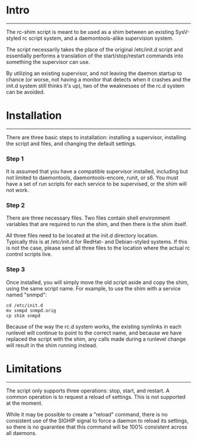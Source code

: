 # Intro #

---

The rc-shim script is meant to be used as a shim between an 
existing SysV-styled rc script system, and a daemontools-alike 
supervision system.

The script necessarily takes the place of the original /etc/init.d 
script and essentially performs a translation of the start/stop/restart 
commands into something the supervisor can use.

By utilizing an existing supervisor, and not leaving the daemon startup 
to chance (or worse, not having a monitor that detects when it crashes 
and the init.d system still thinks it's up), two of the weaknesses of 
the rc.d system can be avoided.


# Installation #

---

There are three basic steps to installation: installing a supervisor,
installing the script and files, and changing the default settings.

### Step 1 #

It is assumed that you have a compatible supervisor installed,
including but not limited to daemontools, daemontools-encore,
runit, or s6.  You must have a set of run scripts for each service
to be supervised, or the shim will not work.

### Step 2 #

There are three necessary files.  Two files contain shell environment 
variables that are required to run the shim, and then there is the shim 
itself.

All three files need to be located at the init.d directory location.  
Typically this is at /etc/init.d for RedHat- and Debian-styled systems.  If
this is not the case, please send all three files to the location where
the actual rc control scripts live.

### Step 3 #

Once installed, you will simply move the old script aside and copy the 
shim, using the same script name.  For example, to use the shim
with a service named "snmpd":

    cd /etc/init.d
    mv snmpd snmpd.orig
    cp shim snmpd

Because of the way the rc.d system works, the existing symlinks in each 
runlevel will continue to point to the correct name, and because we have 
replaced the script with the shim, any calls made during a runlevel 
change will result in the shim running instead.


# Limitations #

---

The script only supports three operations: stop, start, and restart.  A 
common operation is to request a reload of settings.  This is not 
supported at the moment.

While it may be possible to create a "reload" command, there is no 
consistent use of the SIGHIP signal to force a daemon to reload its 
settings, so there is no guarantee that this command will be 100% 
consistent across all daemons.
